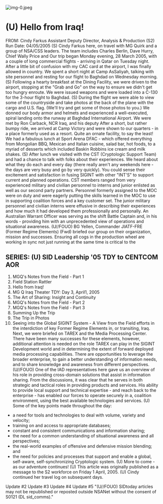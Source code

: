 ![img-0.jpeg](img-0.jpeg)

# (U) Hello from Iraq! 

FROM: Cindy Farkus
Assistant Deputy Director, Analysis \& Production (S2)
Run Date: 04/05/2005
(S) Cindy Farkus here, on travel with MG Quirk and a group of NSA/CSS leaders. The team includes Charles Berlin, Dave Hurry, Chief Wally Price and Our trip began Monday evening, 28 March 2005, with a couple of long commercial flights - arriving in Qatar on Tuesday night. After a little bit of confusion with my CAC card at the airport, I was finally allowed in country. We spent a short night at Camp AsSaliyah, talking with site personnel and resting for our flight to Baghdad on Wednesday morning.
(S) Following a hearty breakfast at the Dining Facility, we were driven to the airport, stopping at the "Grab and Go" on the way to ensure we didn't get too hungry enroute. We were issued weapons and were loaded into a C-130 for the 3-hour flight to Baghdad.
(S) During the flight we were able to view some of the countryside and take photos at the back of the plane with the cargo and U.S. flag. (We'll try and get some of those photos to you.) We donned our body armor and helmets and experienced a well-executed, spiral landing onto the runway at Baghdad International Airport. We were met by Ron Carback, NCR Iraq, and his deputy After a short, but rather bumpy ride, we arrived at Camp Victory and were shown to our quarters - in a place formerly used as a resort. Quite an ornate facility, to say the least! We had a fabulous lunch at Sport Arena DFAC - which offered everything from Mongolian BBQ, Mexican and Italian cuisine, salad bar, hot foods, to a myriad of desserts which included Baskin Robbins ice cream and milk shakes.
(S) After lunch we visited with the CST (Cryptologic Support Team) and had a chance to talk with folks about their experiences. We heard about what they do each and every day (there really aren't any weekends here - the days are very busy and go by very quickly). You could sense their excitement and satisfaction in fusing SIGINT with other "INT'S" to support current and planned operations. CST members ranged from very experienced military and civilian personnel to interns and junior enlisted as well as our second party partners. Personnel formerly assigned to the MOC were on duty and were eagerly putting the skills learned in the MOC to use in supporting coalition forces and a key customer set. The junior military personnel and civilian interns were effusive in describing their experiences and how much it had developed them professionally and personally. An Australian Warrant Officer was serving as the shift Battle Captain and, in his words - providing him with an unprecedented view of operations and situational awareness.
(U//FOUO) BG Yellen, Commander JIATF-FRE (Former Regime Elements) (Fwd) briefed our group on their organization, mission and successes. Ensuring all cogs in the production wheel are working in sync not just running at the same time is critical to the

## SERIES: (U) SID Leadership '05 TDY to CENTCOM AOR

1. MGQ's Notes from the Field - Part 1
2. Field Station Rattler
3. Hello from Iraq!
4. MG Q Iraq Theater TDY: Day 3, April1, 2005
5. The Art of Sharing: Insight and Continuity
6. MGQ's Notes from the Field - Part 2
7. MGQ's Notes from the Field - Part 3
8. Summing Up the Trip
9. The Trip in Photos
10. Seeing into the Global SIGINT System - A View from the Field
efforts in the interdiction of key Former Regime Elements in, or transiting, Iraq. Next, we were briefed on TAREX and the Media Processing Center. There have been many successes for these elements, however, additional attention is needed on the role TAREX can play in the SIGINT Development world and in determining the extent of forward deployed media processing capabilities. There are opportunities to leverage the broader enterprise, to gain a better understanding of information needs, and to share knowledge and awareness from different perspectives.
(U//FOUO) One of the IAD representatives here gave us an overview of his role in providing cross-domain solutions that assist in information sharing. From the discussions, it was clear that he serves in both strategic and tactical roles in providing products and services. His ability to provide local support and technical expertise - and reach back to the enterprise - has enabled our forces to operate securely in a, coalition environment, using the best available technologies and services.
(U) Some of the key points made throughout the day:

- a need for tools and technologies to deal with volume, variety and velocity;
- training on and access to appropriate databases;
- constant and consistent communications and information sharing;
- the need for a common understanding of situational awareness and all perspectives;
- the real-world examples of offensive and defensive mission blending; and
- the need for policies and processes that support and enable a global, self-aware, self-synchronizing Cryptologic system.
(U) More to come - as our adventure continues!
(U) This article was originally published as a message to the S2 workforce on Friday 1 April, 2005.
(U) Cindy continued her travel log on subsequent days.

Update \#2
Update \#3
Update \#4
Update \#5
"(U//FOUO) SIDtoday articles may not be republished or reposted outside NSANet without the consent of S0121 (DL sid_comms)."
